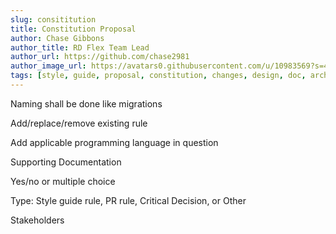 ```yaml
---
slug: consititution
title: Constitution Proposal
author: Chase Gibbons
author_title: RD Flex Team Lead
author_url: https://github.com/chase2981
author_image_url: https://avatars0.githubusercontent.com/u/10983569?s=460&u=8650ce0534ec60d4d813f15c39f9f4dffa629e46&v=4
tags: [style, guide, proposal, constitution, changes, design, doc, architecture, rules, documentation, voting]
---
```




Naming shall be done like migrations

Add/replace/remove existing rule

Add applicable programming language in question 

Supporting Documentation 

Yes/no or multiple choice 

Type: Style guide rule, PR rule, Critical Decision, or Other

Stakeholders
